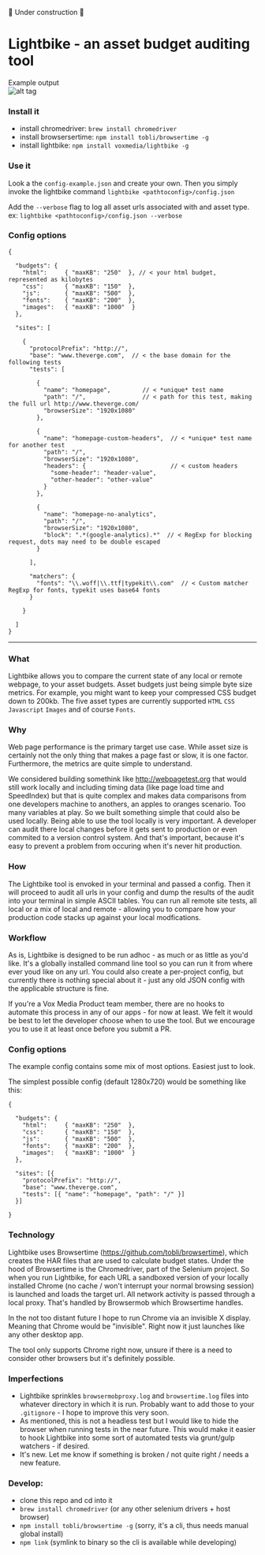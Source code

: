 :construction: Under construction :construction:

# Lightbike - an asset budget auditing tool

Example output  
![alt tag](http://i.imgur.com/AhdOP20.jpg)

### Install it
  - install chromedriver:     `brew install chromedriver`
  - install browsersertime:   `npm install tobli/browsertime -g`
  - install lightbike:        `npm install voxmedia/lightbike -g`

### Use it
Look a the `config-example.json` and create your own. 
Then you simply invoke the lightbike command `lightbike <pathtoconfig>/config.json`

Add the `--verbose` flag to log all asset urls associated with and asset type. ex: `lightbike <pathtoconfig>/config.json --verbose`

### Config options
```
{

  "budgets": {
    "html":     { "maxKB": "250"  }, // < your html budget, represented as kilobytes
    "css":      { "maxKB": "150"  },
    "js":       { "maxKB": "500"  },
    "fonts":    { "maxKB": "200"  },
    "images":   { "maxKB": "1000"  }
  },

  "sites": [

    {
      "protocolPrefix": "http://",
      "base": "www.theverge.com",  // < the base domain for the following tests
      "tests": [

        {
          "name": "homepage",         // < *unique* test name
          "path": "/",                // < path for this test, making the full url http://www.theverge.com/
          "browserSize": "1920x1080"  
        },
        
        {
          "name": "homepage-custom-headers",  // < *unique* test name for another test
          "path": "/",
          "browserSize": "1920x1080",
          "headers": {                        // < custom headers
            "some-header": "header-value",
            "other-header": "other-value"
          }
        },
        
        {
          "name": "homepage-no-analytics",
          "path": "/",
          "browserSize": "1920x1080",
          "block": ".*(google-analytics).*"  // < RegExp for blocking request, dots may need to be double escaped
        }

      ],

      "matchers": {
        "fonts": "\\.woff|\\.ttf|typekit\\.com"  // < Custom matcher RegExp for fonts, typekit uses base64 fonts
      }

    }

  ]
}
```

-----

### What

Lightbike allows you to compare the current state of any local or remote webpage, to your asset budgets. Asset budgets just being simple byte size metrics. For example, you might want to keep your compressed CSS budget down to 200kb. The five asset types are currently supported `HTML` `CSS` `Javascript` `Images` and of course `Fonts`.

### Why

Web page performance is the primary target use case. While asset size is certainly not the only thing that makes a page fast or slow, it is one factor. Furthermore, the metrics are quite simple to understand. 

We considered building somethink like http://webpagetest.org that would still work locally and including timing data (like page load time and SpeedIndex) but that is quite complex and makes data comparisons from one developers machine to anothers, an apples to oranges scenario. Too many variables at play. 
So we built something simple that could also be used locally. Being able to use the tool locally is very important. A developer can audit there local changes before it gets sent to production or even commited to a version control system. And that's important, because it's easy to prevent a problem from occuring when it's never hit production.

### How

The Lightbike tool is envoked in your terminal and passed a config. Then it will proceed to audit all urls in your config and dump the results of the audit into your terminal in simple ASCII tables. You can run all remote site tests, all local or a mix of local and remote - allowing you to compare how your production code stacks up against your local modfications.

### Workflow

As is, Lightbike is designed to be run adhoc - as much or as little as you'd like. It's a globally installed command line tool so you can run it from where ever youd like on any url. You could also create a per-project config, but currently there is nothing special about it - just any old JSON config with the applicable structure is fine.

If you're a Vox Media Product team member, there are no hooks to automate this process in any of our apps - for now at least. We felt it would be best to let the developer choose when to use the tool. But we encourage you to use it at least once before you submit a PR.

### Config options

The example config contains some mix of most options. Easiest just to look.

The simplest possible config (default 1280x720) would be something like this:
```
{

  "budgets": {
    "html":     { "maxKB": "250"  },
    "css":      { "maxKB": "150"  },
    "js":       { "maxKB": "500"  },
    "fonts":    { "maxKB": "200"  },
    "images":   { "maxKB": "1000"  }
  },

  "sites": [{
    "protocolPrefix": "http://",
    "base": "www.theverge.com",
    "tests": [{ "name": "homepage", "path": "/" }]
  }]
  
}
```

### Technology

Lightbike uses Browsertime (https://github.com/tobli/browsertime), which creates the HAR files that are used to calculate budget states. Under the hood of Browsertime is the Chromedriver, part of the Selenium project. So when you run Lightbike, for each URL a sandboxed version of your locally installed Chrome (no cache / won't interrupt your normal browsing session) is launched and loads the target url. All network activity is passed through a local proxy. That's handled by Browsermob which Browsertime handles.

In the not too distant future I hope to run Chrome via an invisible X display. Meaning that Chrome would be "invisible". Right now it just launches like any other desktop app.

The tool only supports Chrome right now, unsure if there is a need to consider other browsers but it's definitely possible.


### Imperfections

- Lightbike sprinkles `browsermobproxy.log` and `browsertime.log` files into whatever directory in which it is run. Probably want to add those to your `.gitignore` - I hope to improve this very soon.
- As mentioned, this is not a headless test but I would like to hide the browser when running tests in the near future. This would make it easier to hook Lightbike into some sort of automated tests via grunt/gulp watchers - if desired.
- It's new. Let me know if something is broken / not quite right / needs a new feature.


### Develop:
  - clone this repo and cd into it
  - `brew install chromedriver` (or any other selenium drivers + host browser)
  - `npm install tobli/browsertime -g` (sorry, it's a cli, thus needs manual global install)
  - `npm link` (symlink to binary so the cli is available while developing)
